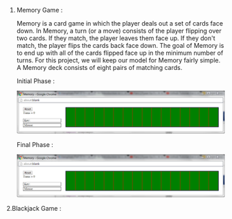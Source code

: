 1. Memory Game :

	Memory is a card game in which the player deals out a set of 	cards face down. In Memory, a turn (or a move) consists of 	the player flipping over two cards. If they match, the 	player leaves them face up. If they don't match, the player 	flips the cards back face down. The goal of Memory is to end 	up with all of the cards flipped face up in the minimum 	number of turns. For this project, we will keep our model for Memory fairly simple. A Memory deck consists of eight pairs of matching cards.


	
	Initial Phase :
	
	![Memory-1.PNG](https://raw.githubusercontent.com/chaitanya6761/Python-Mini-Projects/master/screenshots/Memory-1.PNG)


	Final Phase :
	
	![Memory-2.PNG](https://raw.githubusercontent.com/chaitanya6761/Python-Mini-Projects/master/screenshots/Memory-1.PNG)
	

2.Blackjack Game :

	
	


	
	
	
	
	

 

